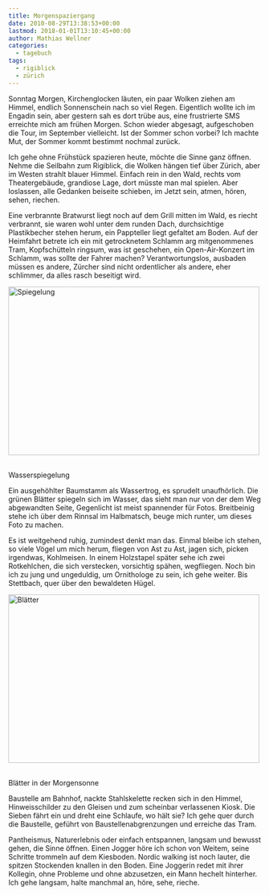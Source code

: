 ```yaml
---
title: Morgenspaziergang
date: 2010-08-29T13:38:53+00:00
lastmod: 2018-01-01T13:10:45+00:00
author: Mathias Wellner
categories:
  - tagebuch
tags:
  - rigiblick
  - zürich
---
```

Sonntag Morgen, Kirchenglocken läuten, ein paar Wolken ziehen am Himmel, endlich Sonnenschein nach so viel Regen. Eigentlich wollte ich im Engadin sein, aber gestern sah es dort trübe aus, eine frustrierte SMS erreichte mich am frühen Morgen. Schon wieder abgesagt, aufgeschoben die Tour, im September vielleicht. Ist der Sommer schon vorbei? Ich machte Mut, der Sommer kommt bestimmt nochmal zurück. 

Ich gehe ohne Frühstück spazieren heute, möchte die Sinne ganz öffnen. Nehme die Seilbahn zum Rigiblick, die Wolken hängen tief über Zürich, aber im Westen strahlt blauer Himmel. Einfach rein in den Wald, rechts vom Theatergebäude, grandiose Lage, dort müsste man mal spielen. Aber loslassen, alle Gedanken beiseite schieben, im Jetzt sein, atmen, hören, sehen, riechen. 

Eine verbrannte Bratwurst liegt noch auf dem Grill mitten im Wald, es riecht verbrannt, sie waren wohl unter dem runden Dach, durchsichtige Plastikbecher stehen herum, ein Pappteller liegt gefaltet am Boden. Auf der Heimfahrt betrete ich ein mit getrocknetem Schlamm arg mitgenommenes Tram, Kopfschütteln ringsum, was ist geschehen, ein Open-Air-Konzert im Schlamm, was sollte der Fahrer machen? Verantwortungslos, ausbaden müssen es andere, Zürcher sind nicht ordentlicher als andere, eher schlimmer, da alles rasch beseitigt wird. 

<div style="width: 510px" class="wp-caption aligncenter">
  <a href="http://www.flickr.com/photos/mwellner/4937627738/" title="Spiegelung by mwellner, on Flickr"><img src="http://farm5.static.flickr.com/4102/4937627738_7b15a0bae8.jpg" width="500" height="335" alt="Spiegelung" /></a>
  
  <p class="wp-caption-text">
    <br /> Wasserspiegelung
  </p>
  
  <p>
  </p>
</div>

Ein ausgehöhlter Baumstamm als Wassertrog, es sprudelt unaufhörlich. Die grünen Blätter spiegeln sich im Wasser, das sieht man nur von der dem Weg abgewandten Seite, Gegenlicht ist meist spannender für Fotos. Breitbeinig stehe ich über dem Rinnsal im Halbmatsch, beuge mich runter, um dieses Foto zu machen. 

Es ist weitgehend ruhig, zumindest denkt man das. Einmal bleibe ich stehen, so viele Vögel um mich herum, fliegen von Ast zu Ast, jagen sich, picken irgendwas, Kohlmeisen. In einem Holzstapel später sehe ich zwei Rotkehlchen, die sich verstecken, vorsichtig spähen, wegfliegen. Noch bin ich zu jung und ungeduldig, um Ornithologe zu sein, ich gehe weiter. Bis Stettbach, quer über den bewaldeten Hügel. 

<div style="width: 510px" class="wp-caption aligncenter">
  <a href="http://www.flickr.com/photos/mwellner/4937040559/" title="Blätter by mwellner, on Flickr"><img src="http://farm5.static.flickr.com/4079/4937040559_1ed11c29c3.jpg" width="500" height="335" alt="Blätter" /></a>
  
  <p class="wp-caption-text">
    <br /> Blätter in der Morgensonne
  </p>
  
  <p>
  </p>
</div>

Baustelle am Bahnhof, nackte Stahlskelette recken sich in den Himmel, Hinweisschilder zu den Gleisen und zum scheinbar verlassenen Kiosk. Die Sieben fährt ein und dreht eine Schlaufe, wo hält sie? Ich gehe quer durch die Baustelle, geführt von Baustellenabgrenzungen und erreiche das Tram. 

Pantheismus, Naturerlebnis oder einfach entspannen, langsam und bewusst gehen, die Sinne öffnen. Einen Jogger höre ich schon von Weitem, seine Schritte trommeln auf dem Kiesboden. Nordic walking ist noch lauter, die spitzen Stockenden knallen in den Boden. Eine Joggerin redet mit ihrer Kollegin, ohne Probleme und ohne abzusetzen, ein Mann hechelt hinterher. Ich gehe langsam, halte manchmal an, höre, sehe, rieche.